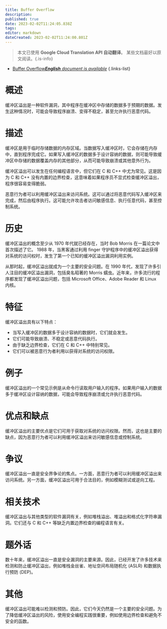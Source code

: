 ```yaml
---
title: Buffer Overflow
description: 
published: true
date: 2023-02-02T11:24:05.838Z
tags: 
editor: markdown
dateCreated: 2023-02-02T11:24:00.801Z
---
```


> 本文已使用 **Google Cloud Translation API 自动翻译**。
某些文档最好以原文阅读。{.is-info}



- [Buffer Overflow***English** document is available*](/en/Knowledge-base/Dictionary/buffer-overflow)
{.links-list}


# 概述
缓冲区溢出是一种软件漏洞，其中程序在缓冲区中存储的数据多于预期的数据。发生这种情况时，可能会导致程序崩溃、变得不稳定，甚至允许执行恶意代码。

# 描述
缓冲区是用于临时存储数据的内存区域。当数据写入缓冲区时，它会存储在内存中，直到程序完成它。如果写入缓冲区的数据多于设计容纳的数据，则可能导致缓冲区中存储的数据覆盖内存的其他部分，从而可能导致崩溃或其他意外行为。

缓冲区溢出可以发生在任何编程语言中，但它们在 C 和 C++ 中尤为常见。这是因为 C 和 C++ 没有内置的边界检查，这意味着如果程序员不显式检查缓冲区溢出，程序很容易变得脆弱。

恶意行为者可以利用缓冲区溢出来访问系统。这可以通过将恶意代码写入缓冲区来完成，然后由程序执行。这可能允许攻击者访问敏感信息、执行任意代码，甚至控制系统。

# 历史
缓冲区溢出的概念至少从 1970 年代就已经存在，当时 Bob Morris 在一篇论文中首次描述了它。 1988 年，当黑客通过利用 finger 守护程序中的缓冲区溢出获得对系统的访问权时，发生了第一个已知的缓冲区溢出漏洞利用实例。

从那时起，缓冲区溢出就成为一个主要的安全问题。在 1990 年代，发现了许多引人注目的缓冲区溢出漏洞，包括臭名昭著的 Morris 蠕虫。近年来，许多流行的程序都发现了缓冲区溢出问题，包括 Microsoft Office、Adobe Reader 和 Linux 内核。

# 特征
缓冲区溢出具有以下特点：

- 当写入缓冲区的数据多于设计容纳的数据时，它们就会发生。
- 它们可能导致崩溃、不稳定或恶意代码执行。
- 由于缺乏边界检查，它们在 C 和 C++ 中特别常见。
- 它们可以被恶意行为者利用以获得对系统的访问权限。

# 例子
缓冲区溢出的一个常见示例是从命令行读取用户输入的程序。如果用户输入的数据多于缓冲区设计容纳的数据，可能会导致程序崩溃或允许执行恶意代码。

# 优点和缺点
缓冲区溢出的主要优点是它们可用于获取对系统的访问权限。然而，这也是主要的缺点，因为恶意行为者可以利用缓冲区溢出来访问敏感信息或控制系统。

# 争议
缓冲区溢出一直是安全界争论的焦点。一方面，恶意行为者可以利用缓冲区溢出来访问系统。另一方面，缓冲区溢出可用于合法目的，例如模糊测试或逆向工程。

# 相关技术
缓冲区溢出与其他类型的软件漏洞有关，例如堆栈溢出、堆溢出和格式化字符串漏洞。它们还与 C 和 C++ 等缺乏内置边界检查的编程语言有关。

# 题外话
数十年来，缓冲区溢出一直是安全漏洞的主要来源。因此，已经开发了许多技术来检测和防止缓冲区溢出，例如堆栈金丝雀、地址空间布局随机化 (ASLR) 和数据执行预防 (DEP)。

# 其他
缓冲区溢出可能难以检测和预防。因此，它们今天仍然是一个主要的安全问题。为了降低缓冲区溢出的风险，使用安全编程实践很重要，例如使用边界检查和避免不安全的函数。
